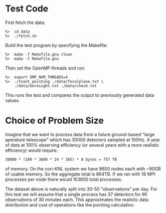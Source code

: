 # Test Code

First fetch the data:

    %>  cd data
    %>  ./fetch.sh

Build the test program by specifying the Makefile:

    %>  make -f Makefile.gnu clean
    %>  make -f Makefile.gnu

Then set the OpenMP threads and run:

    %>  export OMP_NUM_THREADS=4
    %>  ./toast_pointing ./data/focalplane.txt \
        ./data/boresight.txt ./data/check.txt

This runs the test and compares the output to previously generated data
values.

# Choice of Problem Size

Imagine that we want to process data from a future ground-based "large
aperature telescope" which has 30000 detectors sampled at 100Hz.  A year of
data at 100% observing efficiency (or several years with a more realistic
efficiency) would require:

    30000 * (100 * 3600 * 24 * 365) * 8 bytes = 757 TB

of memory.  On the cori-KNL system we have 9600 nodes each with ~90GB of
usable memory.  So the aggregate total is 864TB.  If we ran with 16 MPI
processes per node there would 153600 total processes.

The dataset above is naturally split into 30-50 "observations" per day.  For
this test we will assume that a single process has 37 detectors for 90
observations of 30 minutes each.  This approximates the realistic data
distribution and cost of operations like the pointing calculation.
